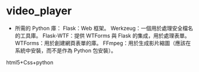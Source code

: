 # video_player
- 所需的 Python 庫：
  Flask：Web 框架。
  Werkzeug：一個用於處理安全檔名的工具庫。
  Flask-WTF：提供 WTForms 與 Flask 的集成，用於處理表單。
  WTForms：用於創建網頁表單的庫。
  FFmpeg：用於生成影片縮圖（應該在系統中安裝，而不是作為 Python 包安裝）。

html5+Css+python 

